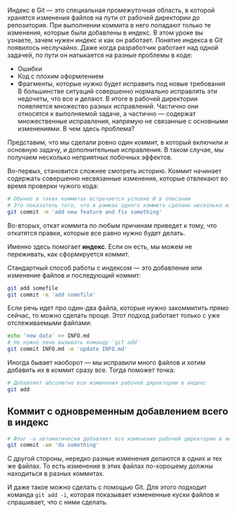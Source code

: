 Индекс в Git — это специальная промежуточная область, в которой хранятся изменения файлов на пути от рабочей директории до репозитория. При выполнении коммита в него попадают только те изменения, которые были добавлены в индекс. В этом уроке вы узнаете, зачем нужен индекс и как он работает.
Понятие индекса в Git появилось неслучайно. Даже когда разработчик работает над одной задачей, по пути он натыкается на разные проблемы в коде:
- Ошибки
- Код с плохим оформлением
- Фрагменты, которые нужно будет исправить под новые требования
В большинстве ситуаций совершенно нормально исправлять эти недочеты, что все и делают. В итоге в рабочей директории появляется множество разных исправлений. Частично они относятся к выполняемой задаче, а частично — содержат множественные исправления, напрямую не связанные с основными изменениями. В чем здесь проблема?

Представим, что мы сделали ровно один коммит, в который включили и основную задачу, и дополнительные исправления. В таком случае, мы получаем несколько неприятных побочных эффектов.

Во-первых, становится сложнее смотреть историю. Коммит начинает содержать совершенно несвязанные изменения, которые отвлекают во время проверки чужого кода:
```bash
# Обычно в таких коммитах встречается условие И в описании
# Это показатель того, что в рамках одного коммита сделано несколько изменений
git commit -m 'add new feature and fix something'
```

Во-вторых, откат коммита по любым причинам приведет к тому, что откатятся правки, которые все равно нужно будет делать.

Именно здесь помогает **индекс**. Если он есть, мы можем не переживать, как сформируется коммит.

Стандартный способ работы с индексом — это добавление или изменение файлов и последующий коммит:
```bash
git add somefile
git commit -m 'add somefile'
```

Если речь идет про один-два файла, которые нужно закоммитить прямо сейчас, то можно сделать проще. Этот подход работает только с уже отслеживаемыми файлами:
```bash
echo 'new data' >> INFO.md
# Не нужно явно вызывать команду `git add`
git commit INFO.md -m 'update INFO.md'
```

Иногда бывает наоборот — мы исправили много файлов и хотим добавить их в коммит сразу все. Тогда поможет точка:
```bash
# Добавляет абсолютно все изменения рабочей директории в индекс
git add 
```

## Коммит с одновременным добавлением всего в индекс
```bash
# Флаг -a автоматически добавляет все изменения рабочей директории в индекс
git commit -am 'do something'
```

С другой стороны, нередко разные изменения делаются в одних и тех же файлах. То есть изменения в этих файлах по-хорошему должны находиться в разных коммитах.

И даже такое можно сделать с помощью Git. Для этого подходит команда ```git add -i```, которая показывает измененные куски файлов и спрашивает, что с ними сделать.